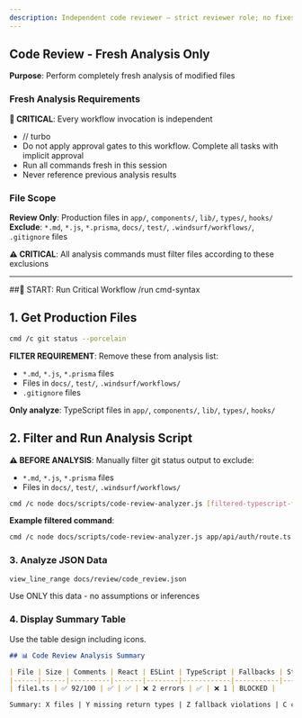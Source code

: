 ```yaml
---
description: Independent code reviewer — strict reviewer role; no fixes
---
```


## Code Review - Fresh Analysis Only

**Purpose**: Perform completely fresh analysis of modified files

### Fresh Analysis Requirements

**🚨 CRITICAL**: Every workflow invocation is independent
- // turbo
- Do not apply approval gates to this workflow. Complete all tasks with implicit approval
- Run all commands fresh in this session
- Never reference previous analysis results


### File Scope

**Review Only**: Production files in `app/`, `components/`, `lib/`, `types/`, `hooks/`  
**Exclude**: `*.md`, `*.js`, `*.prisma`, `docs/`, `test/`, `.windsurf/workflows/`, `.gitignore` files

**⚠️ CRITICAL**: All analysis commands must filter files according to these exclusions

---
##🚨 START: Run Critical Workflow
/run cmd-syntax


## 1. Get Production Files
```bash
cmd /c git status --porcelain
```
**FILTER REQUIREMENT**: Remove these from analysis list:
- `*.md`, `*.js`, `*.prisma` files
- Files in `docs/`, `test/`, `.windsurf/workflows/`
- `.gitignore` files

**Only analyze**: TypeScript files in `app/`, `components/`, `lib/`, `types/`, `hooks/`

## 2. Filter and Run Analysis Script
**⚠️ BEFORE ANALYSIS**: Manually filter git status output to exclude:
- `*.md`, `*.js`, `*.prisma` files  
- Files in `docs/`, `test/`, `.windsurf/workflows/`

```bash
cmd /c node docs/scripts/code-review-analyzer.js [filtered-typescript-files-only]
```

**Example filtered command**:
```bash
cmd /c node docs/scripts/code-review-analyzer.js app/api/auth/route.ts components/wizard/WizardForm.tsx lib/services/user-service.ts
```

### 3. Analyze JSON Data
```bash
view_line_range docs/review/code_review.json
```
Use ONLY this data - no assumptions or inferences

### 4. Display Summary Table
Use the table design including icons.
```markdown
## 📊 Code Review Analysis Summary

| File | Size | Comments | React | ESLint | TypeScript | Fallbacks | Status |
|------|------|----------|-------|--------|------------|-----------|--------|
| file1.ts | ✅ 92/100 | ✅ | ✅ | ❌ 2 errors | ✅ | ❌ 1 | BLOCKED |

Summary: X files | Y missing return types | Z fallback violations | C comment violations
```